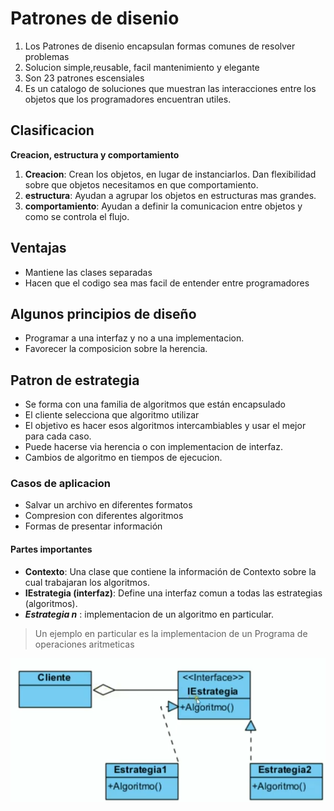 # Patrones de disenio

1. Los Patrones de disenio encapsulan formas comunes de resolver problemas
2. Solucion simple,reusable, facil mantenimiento y elegante
3. Son 23 patrones escensiales
4. Es un catalogo de soluciones que muestran las interacciones entre los objetos que los programadores encuentran utiles.


## Clasificacion

 **Creacion, estructura y comportamiento**
 1. **Creacion**: Crean los objetos, en lugar de instanciarlos. Dan flexibilidad sobre que objetos necesitamos en que comportamiento.
 2. **estructura**: Ayudan a agrupar los objetos en estructuras mas grandes.
 3. **comportamiento**: Ayudan a definir la comunicacion entre objetos y como se controla el flujo.


## Ventajas

* Mantiene las clases separadas
*  Hacen que el codigo sea mas facil de entender entre programadores


## Algunos principios de diseño

* Programar a una interfaz y no a una implementacion.
* Favorecer la composicion sobre la herencia.

## Patron de estrategia

* Se forma con una familia de algoritmos que están encapsulado
* El cliente selecciona que algoritmo utilizar
* El objetivo es hacer esos algoritmos intercambiables y usar el mejor para cada caso.
* Puede hacerse via herencia o con implementacion de interfaz.
* Cambios de algoritmo en tiempos de ejecucion.

### Casos de aplicacion

* Salvar un archivo en diferentes formatos
* Compresion con diferentes algoritmos
* Formas de presentar información

#### Partes importantes

  * **Contexto**: Una clase que contiene la información de Contexto sobre la cual trabajaran los algoritmos.
  * **IEstrategia (interfaz)**: Define una interfaz comun a todas las estrategias (algoritmos).
  * ***Estrategia n*** : implementacion de un algoritmo en particular.
>Un ejemplo en particular es la implementacion de un Programa de operaciones aritmeticas

  ![Estrategia](https://github.com/santiagovasquez1/Patrones-de-disenio/blob/master/Estrategia.PNG)
